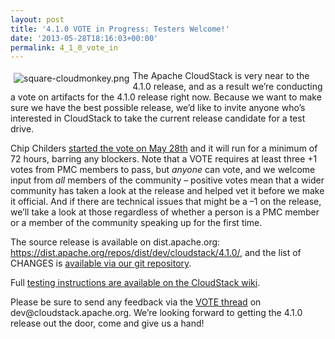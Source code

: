 ```yaml
---
layout: post
title: '4.1.0 VOTE in Progress: Testers Welcome!'
date: '2013-05-28T18:16:03+00:00'
permalink: 4_1_0_vote_in
---
```

<p><a href="https://blogs.apache.org/cloudstack/mediaresource/ab378739-3c34-48ea-9495-2c49e23e58d6"><img src="https://blogs.apache.org/cloudstack/mediaresource/ab378739-3c34-48ea-9495-2c49e23e58d6?t=true" alt="square-cloudmonkey.png" align="left" vspace="4" hspace="5"></img></a>The Apache CloudStack is very near to the 4.1.0 release, and as a result we&#8217;re conducting a vote on artifacts for the 4.1.0 release right now. Because we want to make sure we have the best possible release, we&#8217;d like to invite anyone who&#8217;s interested in CloudStack to take the current release candidate for a test drive. </p>

<p>Chip Childers <a href="http://markmail.org/message/me3q3zjskhcwmfn5">started the vote on May 28th</a> and it will run for a minimum of 72 hours, barring any blockers. Note that a VOTE requires at least three +1 votes from PMC members to pass, but <em>anyone</em> can vote, and we welcome input from <em>all</em> members of the community &ndash; positive votes mean that a wider community has taken a look at the release and helped vet it before we make it official. And if there are technical issues that might be a &#8211;1 on the release, we&#8217;ll take a look at those regardless of whether a person is a PMC member or a member of the community speaking up for the first time.</p>

<p>The source release is available on dist.apache.org: <a href="https://dist.apache.org/repos/dist/dev/cloudstack/4.1.0/">https://dist.apache.org/repos/dist/dev/cloudstack/4.1.0/</a>, and the list of CHANGES is <a href="https://git-wip-us.apache.org/repos/asf?p=cloudstack.git;a=blob_plain;f=CHANGES;hb=4.1">available via our git repository</a>. </p>

<p>Full <a href="https://cwiki.apache.org/CLOUDSTACK/release-test-procedure.html">testing instructions are available on the CloudStack wiki</a>. </p>

<p>Please be sure to send any feedback via the <a href="http://markmail.org/message/me3q3zjskhcwmfn5">VOTE thread</a> on dev@cloudstack.apache.org. We&#8217;re looking forward to getting the 4.1.0 release out the door, come and give us a hand!</p>
